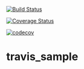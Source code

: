 [![Build Status](https://travis-ci.org/jiita/travis_sample.svg?branch=master)](https://travis-ci.org/jiita/travis_sample)

[![Coverage Status](https://coveralls.io/repos/github/jiita/travis_sample/badge.svg?branch=master)](https://coveralls.io/github/jiita/travis_sample?branch=master)

[![codecov](https://codecov.io/gh/jiita/travis_sample/branch/master/graph/badge.svg)](https://codecov.io/gh/jiita/travis_sample)


# travis_sample

